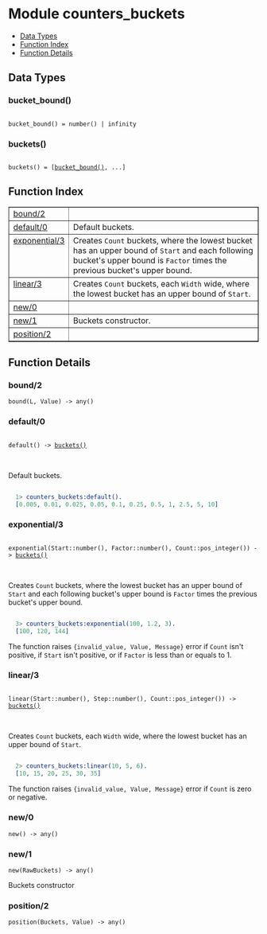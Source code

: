 

# Module counters_buckets #
* [Data Types](#types)
* [Function Index](#index)
* [Function Details](#functions)

<a name="types"></a>

## Data Types ##




### <a name="type-bucket_bound">bucket_bound()</a> ###


<pre><code>
bucket_bound() = number() | infinity
</code></pre>




### <a name="type-buckets">buckets()</a> ###


<pre><code>
buckets() = [<a href="#type-bucket_bound">bucket_bound()</a>, ...]
</code></pre>

<a name="index"></a>

## Function Index ##


<table width="100%" border="1" cellspacing="0" cellpadding="2" summary="function index"><tr><td valign="top"><a href="#bound-2">bound/2</a></td><td></td></tr><tr><td valign="top"><a href="#default-0">default/0</a></td><td>
Default buckets.</td></tr><tr><td valign="top"><a href="#exponential-3">exponential/3</a></td><td>
Creates <code>Count</code> buckets, where the lowest bucket has an
upper bound of <code>Start</code> and each following bucket's upper bound is <code>Factor</code>
times the previous bucket's upper bound.</td></tr><tr><td valign="top"><a href="#linear-3">linear/3</a></td><td>
Creates <code>Count</code> buckets, each <code>Width</code> wide, where the lowest
bucket has an upper bound of <code>Start</code>.</td></tr><tr><td valign="top"><a href="#new-0">new/0</a></td><td></td></tr><tr><td valign="top"><a href="#new-1">new/1</a></td><td>
Buckets constructor.</td></tr><tr><td valign="top"><a href="#position-2">position/2</a></td><td></td></tr></table>


<a name="functions"></a>

## Function Details ##

<a name="bound-2"></a>

### bound/2 ###

`bound(L, Value) -> any()`

<a name="default-0"></a>

### default/0 ###

<pre><code>
default() -&gt; <a href="#type-buckets">buckets()</a>
</code></pre>
<br />

Default buckets.

```erlang

  1> counters_buckets:default().
  [0.005, 0.01, 0.025, 0.05, 0.1, 0.25, 0.5, 1, 2.5, 5, 10]
```

<a name="exponential-3"></a>

### exponential/3 ###

<pre><code>
exponential(Start::number(), Factor::number(), Count::pos_integer()) -&gt; <a href="#type-buckets">buckets()</a>
</code></pre>
<br />

Creates `Count` buckets, where the lowest bucket has an
upper bound of `Start` and each following bucket's upper bound is `Factor`
times the previous bucket's upper bound.

```erlang

  3> counters_buckets:exponential(100, 1.2, 3).
  [100, 120, 144]
```

The function raises `{invalid_value, Value, Message}` error if `Count`
isn't positive, if `Start` isn't positive, or if `Factor` is less than or
equals to 1.

<a name="linear-3"></a>

### linear/3 ###

<pre><code>
linear(Start::number(), Step::number(), Count::pos_integer()) -&gt; <a href="#type-buckets">buckets()</a>
</code></pre>
<br />

Creates `Count` buckets, each `Width` wide, where the lowest
bucket has an upper bound of `Start`.

```erlang

  2> counters_buckets:linear(10, 5, 6).
  [10, 15, 20, 25, 30, 35]
```

The function raises `{invalid_value, Value, Message}` error if `Count`
is zero or negative.

<a name="new-0"></a>

### new/0 ###

`new() -> any()`

<a name="new-1"></a>

### new/1 ###

`new(RawBuckets) -> any()`

Buckets constructor

<a name="position-2"></a>

### position/2 ###

`position(Buckets, Value) -> any()`

